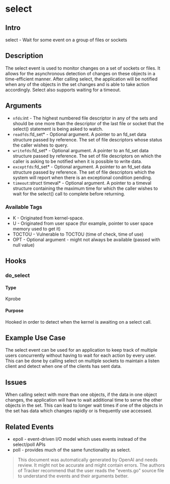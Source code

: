
# select

## Intro
select - Wait for some event on a group of files or sockets

## Description
The select event is used to monitor changes on a set of sockets or files. It 
allows for the asynchronous detection of changes on these objects in a 
time-efficient manner. After calling select, the application will be notified 
when any of the objects in the set changes and is able to take action 
accordingly. Select also supports waiting for a timeout.

## Arguments
* `nfds`:int - The highest numbered file descriptor in any of the sets and should be one more than the descriptor of the last file or socket that the select() statement is being asked to watch.
* `readfds`:fd_set* - Optional argument. A pointer to an fd_set data structure passed by reference. The set of file descriptors whose status the caller wishes to query.
* `writefds`:fd_set* - Optional argument. A pointer to an fd_set data structure passed by reference. The set of file descriptors on which the caller is asking to be notified when it is possible to write data.
* `exceptfds`:fd_set* - Optional argument. A pointer to an fd_set data structure passed by reference. The set of file descriptors which the system will report when there is an exceptional condition pending.
* `timeout`:struct timeval* - Optional argument. A pointer to a timeval structure containing the maximum time for which the caller wishes to wait for the select() call to complete before returning. 

### Available Tags
* K - Originated from kernel-space.
* U - Originated from user space (for example, pointer to user space memory used to get it)
* TOCTOU - Vulnerable to TOCTOU (time of check, time of use)
* OPT - Optional argument - might not always be available (passed with null value)

## Hooks
### do_select
#### Type
Kprobe
#### Purpose
Hooked in order to detect when the kernel is awaiting on a select call.

## Example Use Case
The select event can be used for an application to keep track of multiple users concurrently without having to wait for each action by every user. This can be done by calling select on multiple sockets to maintain a listen client and detect when one of the clients has sent data.   

## Issues
When calling select with more than one objects, if the data in one object changes, the application will have to wait additional time to serve the other objects in the set. This can lead to longer wait times if one of the objects in the set has data which changes rapidly or is frequently use accessed. 

## Related Events
* epoll - event-driven I/O model which uses events instead of the select/poll APIs 
* poll - provides much of the same functionality as select.

> This document was automatically generated by OpenAI and needs review. It might
> not be accurate and might contain errors. The authors of Tracker recommend that
> the user reads the "events.go" source file to understand the events and their
> arguments better.
